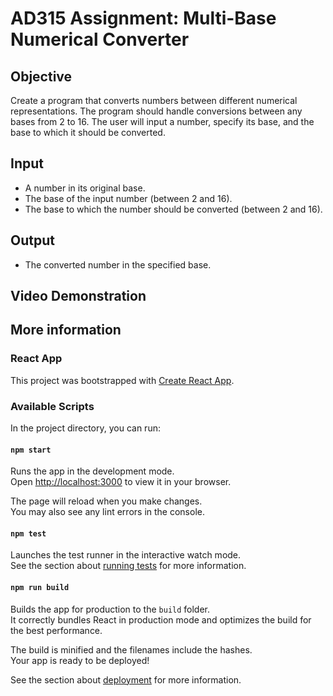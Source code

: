 # AD315 Assignment: Multi-Base Numerical Converter 

## Objective
Create a program that converts numbers between different numerical representations. The program should handle conversions between any bases from 2 to 16. The user will input a number, specify its base, and the base to which it should be converted.

## Input
- A number in its original base.
- The base of the input number (between 2 and 16).
- The base to which the number should be converted (between 2 and 16).

## Output
- The converted number in the specified base.

## Video Demonstration


## More information

### React App

This project was bootstrapped with [Create React App](https://github.com/facebook/create-react-app).

### Available Scripts

In the project directory, you can run:

#### `npm start`

Runs the app in the development mode.\
Open [http://localhost:3000](http://localhost:3000) to view it in your browser.

The page will reload when you make changes.\
You may also see any lint errors in the console.

#### `npm test`

Launches the test runner in the interactive watch mode.\
See the section about [running tests](https://facebook.github.io/create-react-app/docs/running-tests) for more information.

#### `npm run build`

Builds the app for production to the `build` folder.\
It correctly bundles React in production mode and optimizes the build for the best performance.

The build is minified and the filenames include the hashes.\
Your app is ready to be deployed!

See the section about [deployment](https://facebook.github.io/create-react-app/docs/deployment) for more information.

